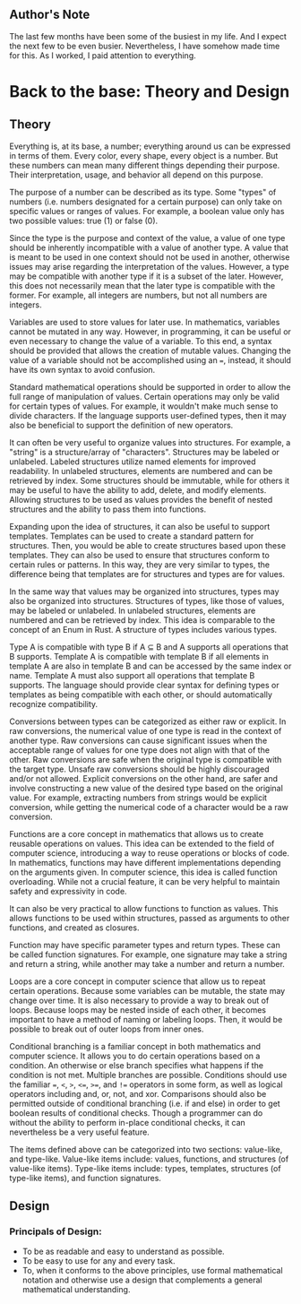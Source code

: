 ## Author's Note

The last few months have been some of the busiest in my life. And I expect the next few to be even busier. Nevertheless, I have somehow made time for this. As I worked, I paid attention to everything.

# Back to the base: Theory and Design

## Theory

Everything is, at its base, a number; everything around us can be expressed in terms of them. Every color, every shape, every object is a number. But these numbers can mean many different things depending their purpose. Their interpretation, usage, and behavior all depend on this purpose.

The purpose of a number can be described as its type. Some "types" of numbers (i.e. numbers designated for a certain purpose) can only take on specific values or ranges of values. For example, a boolean value only has two possible values: true (1) or false (0).

Since the type is the purpose and context of the value, a value of one type should be inherently incompatible with a value of another type. A value that is meant to be used in one context should not be used in another, otherwise issues may arise regarding the interpretation of the values. However, a type may be compatible with another type if it is a subset of the later. However, this does not necessarily mean that the later type is compatible with the former. For example, all integers are numbers, but not all numbers are integers.

Variables are used to store values for later use. In mathematics, variables cannot be mutated in any way. However, in programming, it can be useful or even necessary to change the value of a variable. To this end, a syntax should be provided that allows the creation of mutable values. Changing the value of a variable should not be accomplished using an `=`, instead, it should have its own syntax to avoid confusion.

Standard mathematical operations should be supported in order to allow the full range of manipulation of values. Certain operations may only be valid for certain types of values. For example, it wouldn't make much sense to divide characters. If the language supports user-defined types, then it may also be beneficial to support the definition of new operators.

It can often be very useful to organize values into structures. For example, a "string" is a structure/array of "characters". Structures may be labeled or unlabeled. Labeled structures utilize named elements for improved readability. In unlabeled structures, elements are numbered and can be retrieved by index. Some structures should be immutable, while for others it may be useful to have the ability to add, delete, and modify elements. Allowing structures to be used as values provides the benefit of nested structures and the ability to pass them into functions.

Expanding upon the idea of structures, it can also be useful to support templates. Templates can be used to create a standard pattern for structures. Then, you would be able to create structures based upon these templates. They can also be used to ensure that structures conform to certain rules or patterns. In this way, they are very similar to types, the difference being that templates are for structures and types are for values.

In the same way that values may be organized into structures, types may also be organized into structures. Structures of types, like those of values, may be labeled or unlabeled. In unlabeled structures, elements are numbered and can be retrieved by index. This idea is comparable to the concept of an Enum in Rust. A structure of types includes various types.

Type A is compatible with type B if A ⊆ B and A supports all operations that B supports. Template A is compatible with template B if all elements in template A are also in template B and can be accessed by the same index or name. Template A must also support all operations that template B supports. The language should provide clear syntax for defining types or templates as being compatible with each other, or should automatically recognize compatibility.

Conversions between types can be categorized as either raw or explicit. In raw conversions, the numerical value of one type is read in the context of another type. Raw conversions can cause significant issues when the acceptable range of values for one type does not align with that of the other. Raw conversions are safe when the original type is compatible with the target type. Unsafe raw conversions should be highly discouraged and/or not allowed. Explicit conversions on the other hand, are safer and involve constructing a new value of the desired type based on the original value. For example, extracting numbers from strings would be explicit conversion, while getting the numerical code of a character would be a raw conversion.

Functions are a core concept in mathematics that allows us to create reusable operations on values. This idea can be extended to the field of computer science, introducing a way to reuse operations or blocks of code. In mathematics, functions may have different implementations depending on the arguments given. In computer science, this idea is called function overloading. While not a crucial feature, it can be very helpful to maintain safety and expressivity in code.

It can also be very practical to allow functions to function as values. This allows functions to be used within structures, passed as arguments to other functions, and created as closures.

Function may have specific parameter types and return types. These can be called function signatures. For example, one signature may take a string and return a string, while another may take a number and return a number.

Loops are a core concept in computer science that allow us to repeat certain operations. Because some variables can be mutable, the state may change over time. It is also necessary to provide a way to break out of loops. Because loops may be nested inside of each other, it becomes important to have a method of naming or labeling loops. Then, it would be possible to break out of outer loops from inner ones.

Conditional branching is a familiar concept in both mathematics and computer science. It allows you to do certain operations based on a condition. An otherwise or else branch specifies what happens if the condition is not met. Multiple branches are possible. Conditions should use the familiar `=`, `<`, `>`, `<=`, `>=`, and `!=` operators in some form, as well as logical operators including and, or, not, and xor. Comparisons should also be permitted outside of conditional branching (i.e. if and else) in order to get boolean results of conditional checks. Though a programmer can do without the ability to perform in-place conditional checks, it can nevertheless be a very useful feature.

The items defined above can be categorized into two sections: value-like, and type-like.
Value-like items include: values, functions, and structures (of value-like items).
Type-like items include: types, templates, structures (of type-like items), and function signatures.

## Design

### Principals of Design:

- To be as readable and easy to understand as possible.
- To be easy to use for any and every task.
- To, when it conforms to the above principles, use formal mathematical notation and otherwise use a design that complements a general mathematical understanding.

<!-- I have come across an issue.
There are many different designs that conform to my theory.
I think the theory works great.
But then what design do we want?
I have separated the possible designs into categories:

- **Mathematical:** I just started exploring this, but it looks absolutely amazing! It is essentially math but extended to computer science. It's so powerful and safe at the same time! I'll have to show a few examples of what I was exploring, but I'm not near done.
- **Traditional:** Looks kinda like Rust but a little more consistent, readable and following this theory. I didn't really like this one. Maybe its because I'm not that traditional of a person? You can go many ways with this.
- **Power:** This is a very minimal design built mostly with constructs. It seems too powerful imo.
- **Balanced:** This is what I was working on before. I partly went mathematical with a little syntax, but then I reigned myself into traditional stuff for the actual functionality and added a lot of construct systems. But it just doesn't seem to all fit together.

Which of those general design categories sound best to you?
Of course, there are infinitely many possible designs, but I put them into categories based on what our team had already expressed as our goals.
Also, would you like to see the mathematical design I was exploring? It was just for a little bit but nevertheless it is super cool. -->
